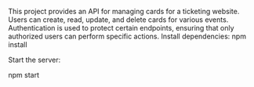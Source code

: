 This project provides an API for managing cards for a ticketing website. Users can create, read, update, and delete cards for various events. Authentication is used to protect certain endpoints, ensuring that only authorized users can perform specific actions.
Install dependencies:
npm install

Start the server:

npm start
